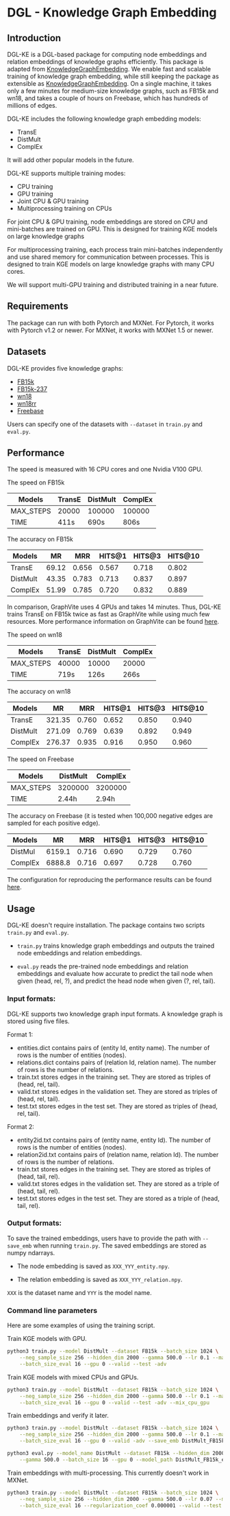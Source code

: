 # DGL - Knowledge Graph Embedding


## Introduction

DGL-KE is a DGL-based package for computing node embeddings and relation embeddings of
knowledge graphs efficiently. This package is adapted from
[KnowledgeGraphEmbedding](https://github.com/DeepGraphLearning/KnowledgeGraphEmbedding).
We enable fast and scalable training of knowledge graph embedding,
while still keeping the package as extensible as
[KnowledgeGraphEmbedding](https://github.com/DeepGraphLearning/KnowledgeGraphEmbedding).
On a single machine,
it takes only a few minutes for medium-size knowledge graphs, such as FB15k and wn18, and
takes a couple of hours on Freebase, which has hundreds of millions of edges.

DGL-KE includes the following knowledge graph embedding models:
 
- TransE
- DistMult
- ComplEx

It will add other popular models in the future.

DGL-KE supports multiple training modes:

- CPU training
- GPU training
- Joint CPU & GPU training
- Multiprocessing training on CPUs

For joint CPU & GPU training, node embeddings are stored on CPU and mini-batches are trained on GPU. This is designed for training KGE models on large knowledge graphs

For multiprocessing training, each process train mini-batches independently and use shared memory for communication between processes. This is designed to train KGE models on large knowledge graphs with many CPU cores.

We will support multi-GPU training and distributed training in a near future.

## Requirements

The package can run with both Pytorch and MXNet. For Pytorch, it works with Pytorch v1.2 or newer.
For MXNet, it works with MXNet 1.5 or newer.

## Datasets

DGL-KE provides five knowledge graphs:

- [FB15k](https://s3.us-east-2.amazonaws.com/dgl.ai/dataset/{FB15k}.zip)
- [FB15k-237](https://s3.us-east-2.amazonaws.com/dgl.ai/dataset/{FB15k-237}.zip)
- [wn18](https://s3.us-east-2.amazonaws.com/dgl.ai/dataset/{wn18}.zip)
- [wn18rr](https://s3.us-east-2.amazonaws.com/dgl.ai/dataset/{wn18rr}.zip)
- [Freebase](https://s3.us-east-2.amazonaws.com/dgl.ai/dataset/{Freebase}.zip)

Users can specify one of the datasets with `--dataset` in `train.py` and `eval.py`.

## Performance

The speed is measured with 16 CPU cores and one Nvidia V100 GPU.

The speed on FB15k

|  Models | TransE | DistMult | ComplEx |
|---------|--------|----------|---------|
|MAX_STEPS| 20000  | 100000   | 100000  |
|TIME     | 411s   | 690s     | 806s    |

The accuracy on FB15k

|  Models  |  MR   |  MRR  | HITS@1 | HITS@3 | HITS@10 |
|----------|-------|-------|--------|--------|---------|
| TransE   | 69.12 | 0.656 | 0.567  | 0.718  | 0.802   |
| DistMult | 43.35 | 0.783 | 0.713  | 0.837  | 0.897   |
| ComplEx  | 51.99 | 0.785 | 0.720  | 0.832  | 0.889   |

In comparison, GraphVite uses 4 GPUs and takes 14 minutes. Thus, DGL-KE trains TransE on FB15k twice as fast as GraphVite while using much few resources. More performance information on GraphVite can be found [here](https://github.com/DeepGraphLearning/graphvite).

The speed on wn18

|  Models | TransE | DistMult | ComplEx |
|---------|--------|----------|---------|
|MAX_STEPS| 40000  | 10000    | 20000   |
|TIME     | 719s   | 126s     | 266s    |

The accuracy on wn18

|  Models  |  MR    |  MRR  | HITS@1 | HITS@3 | HITS@10 |
|----------|--------|-------|--------|--------|---------|
| TransE   | 321.35 | 0.760 | 0.652  | 0.850  | 0.940   |
| DistMult | 271.09 | 0.769 | 0.639  | 0.892  | 0.949   |
| ComplEx  | 276.37 | 0.935 | 0.916  | 0.950  | 0.960   |

The speed on Freebase

|  Models | DistMult | ComplEx |
|---------|----------|---------|
|MAX_STEPS| 3200000  | 3200000 |
|TIME     | 2.44h    | 2.94h   |

The accuracy on Freebase (it is tested when 100,000 negative edges are sampled for each positive edge).

|  Models  |  MR    |  MRR  | HITS@1 | HITS@3 | HITS@10 |
|----------|--------|-------|--------|--------|---------|
| DistMul  | 6159.1 | 0.716 | 0.690  | 0.729  | 0.760   |
| ComplEx  | 6888.8 | 0.716 | 0.697  | 0.728  | 0.760   |

The configuration for reproducing the performance results can be found [here](https://github.com/dmlc/dgl/blob/master/apps/kg/config/best_config.sh).

## Usage

DGL-KE doesn't require installation. The package contains two scripts `train.py` and `eval.py`.

* `train.py` trains knowledge graph embeddings and outputs the trained node embeddings
and relation embeddings.

* `eval.py` reads the pre-trained node embeddings and relation embeddings and evaluate
how accurate to predict the tail node when given (head, rel, ?), and predict the head node
when given (?, rel, tail).

### Input formats:

DGL-KE supports two knowledge graph input formats. A knowledge graph is stored
using five files.

Format 1:

- entities.dict contains pairs of (entity Id, entity name). The number of rows is the number of entities (nodes).
- relations.dict contains pairs of (relation Id, relation name). The number of rows is the number of relations.
- train.txt stores edges in the training set. They are stored as triples of (head, rel, tail).
- valid.txt stores edges in the validation set. They are stored as triples of (head, rel, tail).
- test.txt stores edges in the test set. They are stored as triples of (head, rel, tail).

Format 2:

- entity2id.txt contains pairs of (entity name, entity Id). The number of rows is the number of entities (nodes).
- relation2id.txt contains pairs of (relation name, relation Id). The number of rows is the number of relations.
- train.txt stores edges in the training set. They are stored as triples of (head, tail, rel).
- valid.txt stores edges in the validation set. They are stored as a triple of (head, tail, rel).
- test.txt stores edges in the test set. They are stored as a triple of (head, tail, rel).

### Output formats:

To save the trained embeddings, users have to provide the path with `--save_emb` when running
`train.py`. The saved embeddings are stored as numpy ndarrays.

* The node embedding is saved as `XXX_YYY_entity.npy`.

* The relation embedding is saved as `XXX_YYY_relation.npy`.

`XXX` is the dataset name and `YYY` is the model name.

### Command line parameters

Here are some examples of using the training script.

Train KGE models with GPU.

```bash
python3 train.py --model DistMult --dataset FB15k --batch_size 1024 \
    --neg_sample_size 256 --hidden_dim 2000 --gamma 500.0 --lr 0.1 --max_step 100000 \
    --batch_size_eval 16 --gpu 0 --valid --test -adv
```

Train KGE models with mixed CPUs and GPUs.

```bash
python3 train.py --model DistMult --dataset FB15k --batch_size 1024 \
    --neg_sample_size 256 --hidden_dim 2000 --gamma 500.0 --lr 0.1 --max_step 100000 \
    --batch_size_eval 16 --gpu 0 --valid --test -adv --mix_cpu_gpu
```

Train embeddings and verify it later.

```bash
python3 train.py --model DistMult --dataset FB15k --batch_size 1024 \
    --neg_sample_size 256 --hidden_dim 2000 --gamma 500.0 --lr 0.1 --max_step 100000 \
    --batch_size_eval 16 --gpu 0 --valid -adv --save_emb DistMult_FB15k_emb

python3 eval.py --model_name DistMult --dataset FB15k --hidden_dim 2000 \
    --gamma 500.0 --batch_size 16 --gpu 0 --model_path DistMult_FB15k_emb/

```

Train embeddings with multi-processing. This currently doesn't work in MXNet.
```bash
python3 train.py --model DistMult --dataset FB15k --batch_size 1024 \
    --neg_sample_size 256 --hidden_dim 2000 --gamma 500.0 --lr 0.07 --max_step 3000 \
    --batch_size_eval 16 --regularization_coef 0.000001 --valid --test -adv --num_proc 8
```
